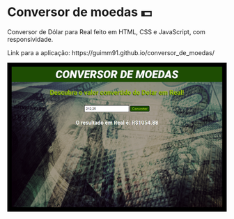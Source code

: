 # Conversor de moedas 💵


<p>Conversor de Dólar para Real feito em HTML, CSS e JavaScript, com responsividade.</p>


<p>Link para a aplicação: https://guimm91.github.io/conversor_de_moedas/</p>


<img src="imagens/conversor_moedas.png">
